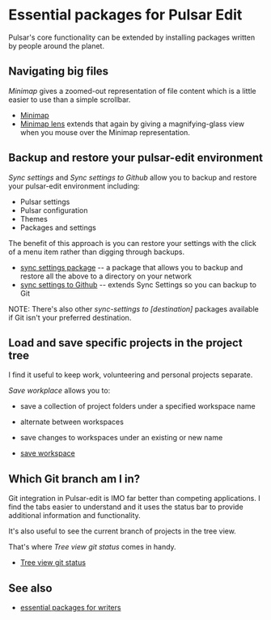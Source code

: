 # Essential packages for Pulsar Edit

Pulsar's core functionality can be extended by installing packages written by people around the planet.

## Navigating big files

*Minimap* gives a zoomed-out representation of file content which is a little easier to use than a simple scrollbar.

* [Minimap](https://web.pulsar-edit.dev/packages/minimap)
* [Minimap lens](https://web.pulsar-edit.dev/packages/minimap-lens) extends that again by giving a magnifying-glass view when you mouse over the Minimap representation.

## Backup and restore your pulsar-edit environment

*Sync settings* and *Sync settings to Github* allow you to backup and restore your pulsar-edit environment including:

* Pulsar settings
* Pulsar configuration
* Themes
* Packages and settings

The benefit of this approach is you can restore your settings with the click of a menu item rather than digging through backups.

* [sync settings package](https://web.pulsar-edit.dev/packages/sync-settings) -- a package that allows you to backup and restore all the above to a directory on your network
* [sync settings to Github](https://web.pulsar-edit.dev/packages/sync-settings-git-location) -- extends Sync Settings so you can backup to Git

NOTE: There's also other *sync-settings to [destination]* packages available if Git isn't your preferred destination.

## Load and save specific projects in the project tree

I find it useful to keep work, volunteering and personal projects separate.

*Save workplace* allows you to:
* save a collection of project folders under a specified workspace name
* alternate between workspaces
* save changes to workspaces under an existing or new name

* [save workspace](https://web.pulsar-edit.dev/packages/save-workspace)

## Which Git branch am I in?

Git integration in Pulsar-edit is IMO far better than competing applications. I find the tabs easier to understand and it uses the status bar to provide additional information and functionality.

It's also useful to see the current branch of projects in the tree view.

That's where *Tree view git status* comes in handy.

* [Tree view git status](https://web.pulsar-edit.dev/packages/tree-view-git-status)

## See also

* [essential packages for writers](https://github.com/ljsinclair/ljsinclair/blob/main/pulsar-edit/pulsar-essential-writers.md)
